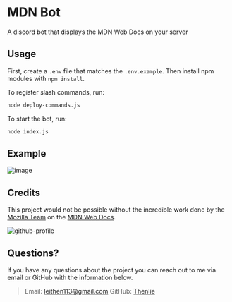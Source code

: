 # MDN Bot

A discord bot that displays the MDN Web Docs on your server

## Usage

First, create a `.env` file that matches the `.env.example`. Then install npm modules with `npm install`.

To register slash commands, run:

```sh
node deploy-commands.js
```

To start the bot, run:

```sh
node index.js
```

## Example

![image](https://github.com/user-attachments/assets/60242bc5-fde8-46b9-b61b-18b77ce1ebcb)

## Credits

This project would not be possible without the incredible work done by the [Mozilla Team](https://github.com/mdn) on the [MDN Web Docs](https://developer.mozilla.org/en-US/).

![github-profile](https://user-images.githubusercontent.com/10350960/166113119-629295f6-c282-42c9-9379-af2de5ad4338.png)

## Questions?

If you have any questions about the project you can reach out to me via email or GitHub with the information below.

>Email: [leithen113@gmail.com](leithen113@gmail.com)
>GitHub: [Thenlie](https://github.com/Thenlie)
